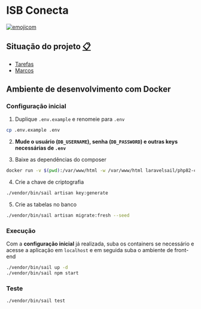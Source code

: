 # ISB Conecta

<!-- [![CI](https://github.com/nenitf/elefanteca_api/actions/workflows/ci.yml/badge.svg)](https://github.com/nenitf/elefanteca_api/actions/workflows/ci.yml) [![coverage](https://raw.githubusercontent.com/nenitf/elefanteca_api/gh-pages/coverage.svg)](https://neni.dev/elefanteca_api/coverage/index.html) [![emojicom](https://img.shields.io/badge/emojicom-%F0%9F%90%9B%20%F0%9F%86%95%20%F0%9F%92%AF%20%F0%9F%91%AE%20%F0%9F%86%98%20%F0%9F%92%A4-%23fff)](http://neni.dev/emojicom) -->

[![emojicom](https://img.shields.io/badge/emojicom-%F0%9F%90%9B%20%F0%9F%86%95%20%F0%9F%92%AF%20%F0%9F%91%AE%20%F0%9F%86%98%20%F0%9F%92%A4-%23fff)](http://neni.dev/emojicom)

## <a name="status"></a> Situação do projeto [:clipboard:](#status)

- [Tarefas](https://github.com/nenitf/isb-conecta/issues)
- [Marcos](https://github.com/nenitf/isb-conecta/milestones)

## Ambiente de desenvolvimento com Docker

### Configuração inicial

1. Duplique `.env.example` e renomeie para `.env`

```sh
cp .env.example .env
```

2. **Mude o usuário (`DB_USERNAME`), senha (`DB_PASSWORD`) e outras keys necessárias de `.env`**

3. Baixe as dependências do composer

```bash
docker run -v $(pwd):/var/www/html -w /var/www/html laravelsail/php82-composer:latest sh -c "composer config http-basic.nova.laravel.com ${NOVA_USERNAME} ${NOVA_LICENSE_KEY} && composer install --ignore-platform-reqs"
```

4. Crie a chave de criptografia

```sh
./vendor/bin/sail artisan key:generate
```

5. Crie as tabelas no banco

```sh
./vendor/bin/sail artisan migrate:fresh --seed
```
### Execução

Com a **configuração inicial** já realizada, suba os containers se necessário e acesse a aplicação em `localhost` e em seguida suba o ambiente de front-end

```sh
./vendor/bin/sail up -d
./vendor/bin/sail npm start
```

### Teste

```sh
./vendor/bin/sail test
```

